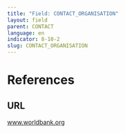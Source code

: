 ```yaml
---
title: "Field: CONTACT_ORGANISATION"
layout: field
parent: CONTACT
language: en
indicator: 8-10-2
slug: CONTACT_ORGANISATION
---
```

# References

## URL

www.worldbank.org